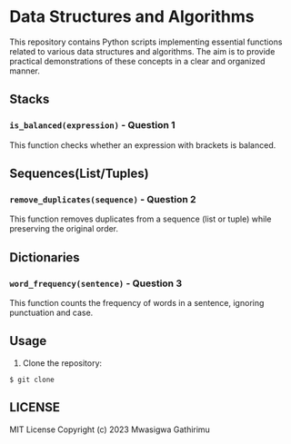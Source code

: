 # Data Structures and Algorithms

This repository contains Python scripts implementing essential functions related to various data structures and algorithms. The aim is to provide practical demonstrations of these concepts in a clear and organized manner.

## Stacks 

### `is_balanced(expression)` - Question 1

This function checks whether an expression with brackets is balanced.

## Sequences(List/Tuples)

### `remove_duplicates(sequence)` - Question 2

This function removes duplicates from a sequence (list or tuple) while preserving the original order.

## Dictionaries

### `word_frequency(sentence)` - Question 3

This function counts the frequency of words in a sentence, ignoring punctuation and case.

## Usage

1. Clone the repository:
```
$ git clone  
```
## LICENSE
MIT License
Copyright (c) 2023 Mwasigwa Gathirimu 
